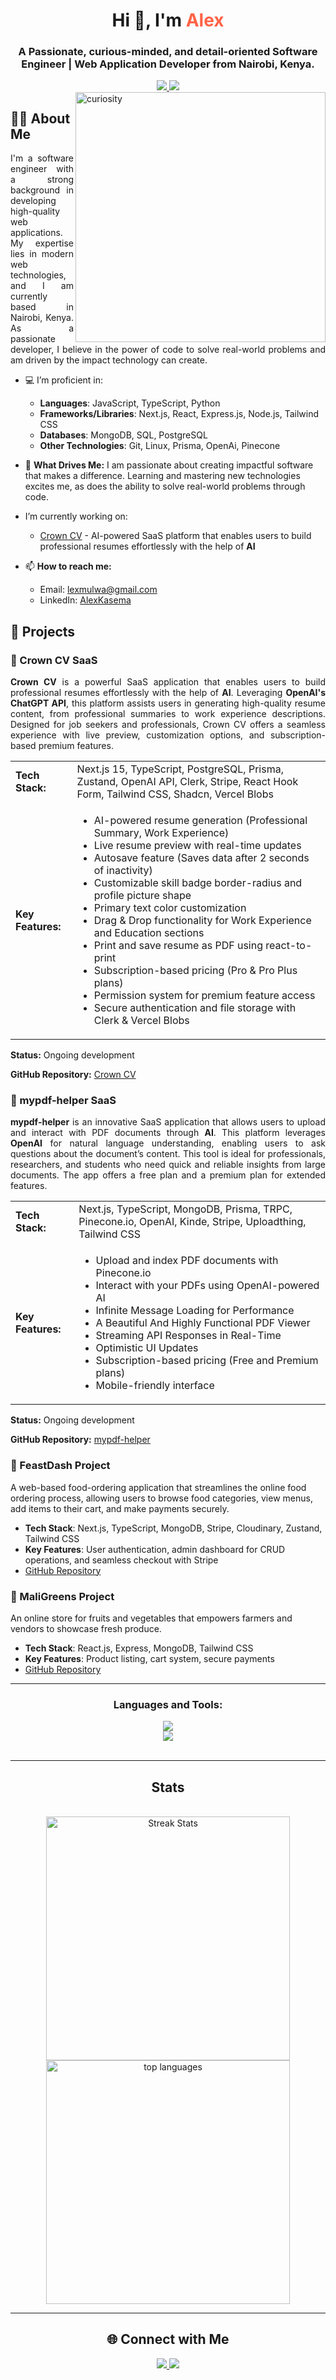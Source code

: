 <h1 align="center">Hi 👋, I'm <span style="color: #FF6347;">Alex</span> </h1>
<h3 align="center">A Passionate, curious-minded, and detail-oriented Software Engineer | Web Application Developer from Nairobi, Kenya.</h3>
<div align="center">
  <a href="mailto:lexmulwa@gmail.com">
    <img src="https://img.shields.io/badge/Gmail-333333?style=for-the-badge&logo=gmail&logoColor=red"/>
  </a>

  <a href="https://www.linkedin.com/in/alexkasema">
    <img src="https://img.shields.io/badge/LinkedIn-0077B5?style=for-the-badge&logo=linkedin&logoColor=white" />
  </a>
</div>

<img align="right" alt="curiosity" width="400px" height="400" src="https://www.icegif.com/wp-content/uploads/2023/08/icegif-354.gif">

<div align="left">
  
<!-- About Me Section -->
## 👨‍💻 About Me
<p align="justify">I'm a software engineer with a strong background in developing high-quality web applications. My expertise lies in modern web technologies, and I am currently based in Nairobi, Kenya. As a passionate developer, I believe in the power of code to solve real-world problems and am driven by the impact technology can create. </p>

- 💻 I’m proficient in:
  - **Languages**: JavaScript, TypeScript, Python
  - **Frameworks/Libraries**: Next.js, React, Express.js, Node.js, Tailwind CSS
  - **Databases**: MongoDB, SQL, PostgreSQL
  - **Other Technologies**: Git, Linux, Prisma, OpenAi, Pinecone

- 🎯 **What Drives Me:** I am passionate about creating impactful software that makes a difference. Learning and mastering new technologies excites me, as does the ability to solve real-world problems through code.

- I’m currently working on: 
  - [Crown CV](https://github.com/alexkasema/crown-cv) - AI-powered SaaS platform that enables users to build professional resumes effortlessly with the help of <b>AI</b>
 
- 📫 **How to reach me:**  
  - Email: lexmulwa@gmail.com  
  - LinkedIn: [AlexKasema](https://www.linkedin.com/in/alexkasema)
</div>
<!-- Featured Projects Section -->

## 🚀 Projects

### 📄 Crown CV SaaS

<p align="justify"> <b>Crown CV</b> is a powerful SaaS application that enables users to build professional resumes effortlessly with the help of <b>AI</b>. Leveraging <b>OpenAI's ChatGPT API</b>, this platform assists users in generating high-quality resume content, from professional summaries to work experience descriptions. Designed for job seekers and professionals, Crown CV offers a seamless experience with live preview, customization options, and subscription-based premium features. </p>

<table>
<tr>
<td><strong>Tech Stack:</strong></td>
<td>Next.js 15, TypeScript, PostgreSQL, Prisma, Zustand, OpenAI API, Clerk, Stripe, React Hook Form, Tailwind CSS, Shadcn, Vercel Blobs</td>
</tr>
<tr>
<td><strong>Key Features:</strong></td>
<td>
<ul>
<li>AI-powered resume generation (Professional Summary, Work Experience)</li>
<li>Live resume preview with real-time updates</li>
<li>Autosave feature (Saves data after 2 seconds of inactivity)</li>
<li>Customizable skill badge border-radius and profile picture shape</li>
<li>Primary text color customization</li>
<li>Drag & Drop functionality for Work Experience and Education sections</li>
<li>Print and save resume as PDF using react-to-print</li>
<li>Subscription-based pricing (Pro & Pro Plus plans)</li>
<li>Permission system for premium feature access</li>
<li>Secure authentication and file storage with Clerk & Vercel Blobs</li>
</ul>
</td>
</tr>
</table>

<p><strong>Status:</strong> Ongoing development</p>
<p><strong>GitHub Repository:</strong> <a href="https://github.com/alexkasema/crown-cv" target="_blank">Crown CV</a></p>


### 📄 mypdf-helper SaaS
<p align="justify"> <b>mypdf-helper</b> is an innovative SaaS application that allows users to upload and interact with PDF documents through <b>AI</b>. This platform leverages <b>OpenAI</b> for natural language understanding, enabling users to ask questions about the document’s content. This tool is ideal for professionals, researchers, and students who need quick and reliable insights from large documents. The app offers a free plan and a premium plan for extended features. </p> <table> <tr> <td><strong>Tech Stack:</strong></td> <td>Next.js, TypeScript, MongoDB, Prisma, TRPC, Pinecone.io, OpenAI, Kinde, Stripe, Uploadthing, Tailwind CSS</td> </tr> <tr> <td><strong>Key Features:</strong></td> <td> <ul> <li>Upload and index PDF documents with Pinecone.io</li> <li>Interact with your PDFs using OpenAI-powered AI</li> <li>Infinite Message Loading for Performance</li> <li>A Beautiful And Highly Functional PDF Viewer</li> <li>Streaming API Responses in Real-Time</li> <li>Optimistic UI Updates</li> <li>Subscription-based pricing (Free and Premium plans)</li> <li>Mobile-friendly interface </li> </ul> </td> </tr> </table> <p><strong>Status:</strong> Ongoing development</p> <p><strong>GitHub Repository:</strong> <a href="https://github.com/alexkasema/pdf-helper" target="_blank">mypdf-helper</a></p>

### 🍔 FeastDash Project
A web-based food-ordering application that streamlines the online food ordering process, allowing users to browse food categories, view menus, add items to their cart, and make payments securely.  
- **Tech Stack**: Next.js, TypeScript, MongoDB, Stripe, Cloudinary, Zustand, Tailwind CSS  
- **Key Features**: User authentication, admin dashboard for CRUD operations, and seamless checkout with Stripe  
- [GitHub Repository](https://github.com/alexkasema/feast-dash)

### 🥦 MaliGreens Project
An online store for fruits and vegetables that empowers farmers and vendors to showcase fresh produce.  
- **Tech Stack**: React.js, Express, MongoDB, Tailwind CSS  
- **Key Features**: Product listing, cart system, secure payments  
- [GitHub Repository](https://github.com/alexkasema/maligreens)

---

<h3 align="center">Languages and Tools:</h3>

<div align="center">
  <a href="https://skillicons.dev">
    <img src="https://skillicons.dev/icons?i=python,js,c,ts,react,nextjs,express,django," /> <br/>
    <img src="https://skillicons.dev/icons?i=redux,mongodb,html,css,tailwind,bootstrap,linux,git,github,vim,vscode" />
  </a>
</div>

<br/>
<hr/>

<h2 align="center"> Stats  </h2>
<br/>
<div align="center">
  <img width=390 src="https://streak-stats.demolab.com/?user=alexkasema&count_private=true&theme=react&border_radius=10" alt="Streak Stats" />
  
  <img width=390 src="https://github-readme-stats.vercel.app/api/top-langs?username=alexkasema&show_icons=true&locale=en&layout=compact&theme=react&border_radius=10&hide=SCSS&size_weight=0.5&count_weight=0.5" alt="top languages" />
    
</div>

---

<!-- Connect with Me Section -->
<h2 align="center">🌐 Connect with Me</h2>

<p align="center">
  <a href="mailto:lexmulwa@gmail.com">
    <img src="https://img.shields.io/badge/Gmail-333333?style=for-the-badge&logo=gmail&logoColor=red"/>
  </a>

  <a href="https://www.linkedin.com/in/alexkasema">
    <img src="https://img.shields.io/badge/LinkedIn-0077B5?style=for-the-badge&logo=linkedin&logoColor=white" />
  </a>
</p>

<!-- <p><img align="center" src="https://github-readme-stats.vercel.app/api?username=alexkasema&show_icons=true&locale=en&theme=react&rank_icon=github&border_radius=10" alt="top languages" /></p> -->

